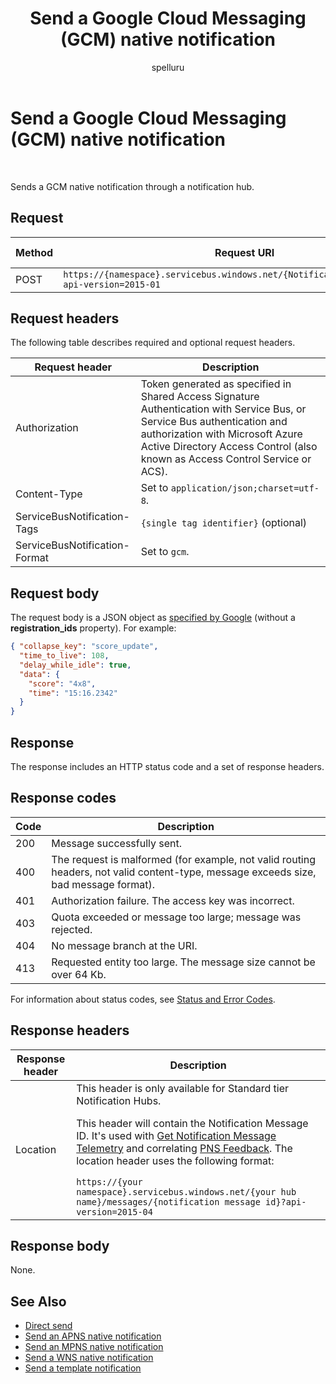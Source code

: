 ﻿---
title: "Send a Google Cloud Messaging (GCM) native notification"
ms.custom: ""
ms.date: 04/05/2019
ms.reviewer: ""
ms.service: "notification-hubs"
ms.suite: ""
ms.tgt_pltfrm: ""
ms.topic: "reference"
author: "spelluru"
ms.author: "spelluru"
manager: "timlt"

---


# Send a Google Cloud Messaging (GCM) native notification

 


Sends a GCM native notification through a notification hub.

## Request

| Method | Request URI | HTTP Version |
| ------ | ----------- | ------------ | 
| POST | `https://{namespace}.servicebus.windows.net/{NotificationHub}/messages/?api-version=2015-01` | HTTP/1.1 |

## Request headers

The following table describes required and optional request headers.

| Request header | Description |
| -------------- | ----------- | 
| Authorization | Token generated as specified in Shared Access Signature Authentication with Service Bus, or Service Bus authentication and authorization with Microsoft Azure Active Directory Access Control (also known as Access Control Service or ACS). |
| Content-Type | Set to `application/json;charset=utf-8`. |
| ServiceBusNotification-Tags | `{single tag identifier}` (optional) |
| ServiceBusNotification-Format | Set to `gcm`. |


## Request body

The request body is a JSON object as [specified by Google](https://firebase.google.com/docs/cloud-messaging/http-server-ref) (without a **registration\_ids** property). For example:

```json
{ "collapse_key": "score_update",
  "time_to_live": 108,
  "delay_while_idle": true,
  "data": {
    "score": "4x8",
    "time": "15:16.2342"
  }
}
```

## Response

The response includes an HTTP status code and a set of response headers.

## Response codes

| Code | Description |
| ---- | ----------- |
| 200 | Message successfully sent. |
| 400 | The request is malformed (for example, not valid routing headers, not valid content-type, message exceeds size, bad message format). |
| 401 | Authorization failure. The access key was incorrect. |
| 403 | Quota exceeded or message too large; message was rejected. |
| 404 | No message branch at the URI. |
| 413 | Requested entity too large. The message size cannot be over 64 Kb. |

For information about status codes, see [Status and Error Codes](/rest/api/storageservices/Common-REST-API-Error-Codes).

## Response headers

| Response header | Description |
| --------------- | ----------- | 
| Location | This header is only available for Standard tier Notification Hubs. <p> This header will contain the Notification Message ID. It's used with [Get Notification Message Telemetry](get-notification-message-telemetry.md) and correlating [PNS Feedback](get-pns-feedback.md). The location header uses the following format:</p> `https://{your namespace}.servicebus.windows.net/{your hub name}/messages/{notification message id}?api-version=2015-04`

## Response body

None.

## See Also
- [Direct send](direct-send.md)  
- [Send an APNS native notification](send-apns-native-notification.md)  
- [Send an MPNS native notification](send-mpns-native-notification.md)  
- [Send a WNS native notification](send-wns-native-notification.md)
- [Send a template notification](send-template-notification.md)  
